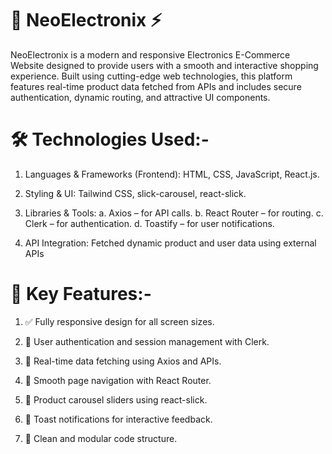 # 🛒 NeoElectronix ⚡️

NeoElectronix is a modern and responsive Electronics E-Commerce Website designed to provide users with a smooth and interactive shopping experience. Built using cutting-edge web technologies, this platform features real-time product data fetched from APIs and includes secure authentication, dynamic routing, and attractive UI components.

# 🛠️ Technologies Used:-

1. Languages & Frameworks (Frontend): HTML, CSS, JavaScript, React.js.

2. Styling & UI: Tailwind CSS, slick-carousel, react-slick.

3. Libraries & Tools:
   a. Axios – for API calls.
   b. React Router – for routing.
   c. Clerk – for authentication.
   d. Toastify – for user notifications.

5. API Integration: Fetched dynamic product and user data using external APIs

# 🌟 Key Features:- 

1. ✅ Fully responsive design for all screen sizes.

2. 🔐 User authentication and session management with Clerk.

3. 🔄 Real-time data fetching using Axios and APIs.

4. 🧭 Smooth page navigation with React Router.

5. 🛒 Product carousel sliders using react-slick.

6. 🔔 Toast notifications for interactive feedback.

7. 🧩 Clean and modular code structure.

